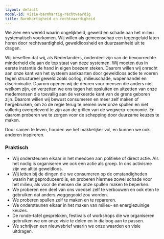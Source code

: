 ```yaml
---
layout: default
modal-id: visie-barmhartig-rechtvaardig
title: Barmhartigheid en rechtvaardigheid
---
```

We zien een wereld waarin ongelijkheid, geweld en schade aan het milieu
systematisch voorkomen. Wij willen als gemeenschap een tegengeluid laten horen
door rechtvaardigheid, geweldloosheid en duurzaamheid uit te dragen.

Wij beseffen dat wij, als Nederlanders, onderdeel zijn van de bevoorrechte
minderheid die aan de top staat van deze systemen. Wij moeten dus in eerste
instantie de hand in eigen boezem steken. Daarom willen wij onrecht aan onze
kant van het systeem aankaarten door geweldloos actie te voeren tegen
structureel geweld zoals oorlog, milieuschade, wapenhandel en discriminatie.
Daarom openen wij de deuren voor mensen die anders niet welkom zijn, en
verzetten we ons tegen het opsluiten en uitzetten van onze medemensen die
toevallig aan de verkeerde kant van de grens geboren zijn. Daarom willen wij
bewust consumeren en meer zelf maken of hergebruiken, om zo de regie terug te
nemen over onze spullen en niet volledig overgeleverd te zijn aan de grillen
van de wegwerp-economie. En daarom proberen we te zorgen voor de schepping
door duurzame keuzes te maken.

Door samen te leven, houden we het makkelijker vol, en kunnen we ook anderen
inspireren.

### Praktisch

* Wij ondersteunen elkaar in het meedoen aan politieke of direct actie. Als het nodig is organiseren we ook een actie als groep. In ons activisme zijn we altijd geweldloos.
* Wij letten bij de dingen die we consumeren op de omstandigheden waarin het geproduceerd is, en proberen hiermee zowel schade voor het milieu, als voor de mensen die onze spullen maken te beperken.
* We proberen een deel van ons voedsel zelf te verbouwen en ook eten te gebruiken dat anders weggegooid zou worden.
* We proberen spullen zelf te maken en te repareren.
* We ondersteunen elkaar in het maken van milieu- en energiezuinige keuzes.
* De ronde-tafel gesprekken, festivals of workshops die we organiseren gebruiken we om onze visie te delen en in dialoog aan te passen.
* We schrijven een nieuwsbrief waarin we onze waarden en visie uitdragen.
